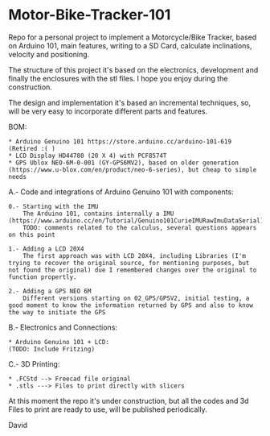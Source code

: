 # Motor-Bike-Tracker-101
Repo for a personal project to implement a Motorcycle/Bike Tracker, based on Arduino 101, main features, writing to a SD Card, calculate inclinations, velocity and positioning.

The structure of this project it's based on the electronics, development and finally the enclosures with the stl files.
I hope you enjoy during the construction.

The design and implementation it's based an incremental techniques, so, will be very easy to incorporate different parts and features.

BOM:
    
    * Arduino Genuino 101 https://store.arduino.cc/arduino-101-619 (Retired :( )
    * LCD Display HD44780 (20 X 4) with PCF8574T
    * GPS Ublox NEO-6M-0-001 (GY-GPS6MV2), based on older generation (https://www.u-blox.com/en/product/neo-6-series), but cheap to simple needs
    
A.- Code and integrations of Arduino Genuino 101 with components:

    0.- Starting with the IMU
        The Arduino 101, contains internally a IMU (https://www.arduino.cc/en/Tutorial/Genuino101CurieIMURawImuDataSerial)
        TODO: comments related to the calculus, several questions appears on this point
        
    1.- Adding a LCD 20X4
        The first approach was with LCD 20X4, including Libraries (I'm trying to recover the original source, for mentioning purposes, but not found the original) due I remembered changes over the original to function propertly.
    
    2.- Adding a GPS NEO 6M
        Different versions starting on 02_GPS/GPSV2, initial testing, a good moment to know the information returned by GPS and also to know the way to initiate the GPS

B.- Electronics and Connections:
    
    * Arduino Genuino 101 + LCD:
    (TODO: Include Fritzing)
    
C.- 3D Printing: 

    * .FCStd --> Freecad file original
    * .stls ---> Files to print directly with slicers
    
At this moment the repo it's under construction, but all the codes and 3d Files to print are ready to use, will be published periodically.

David
